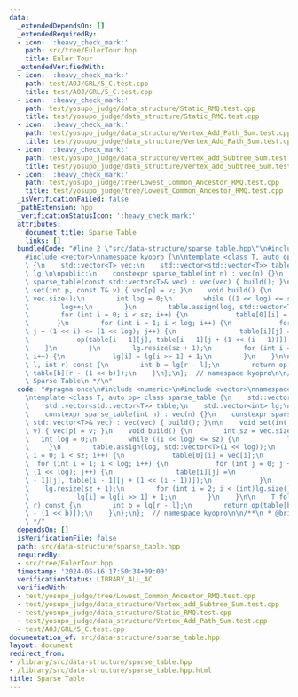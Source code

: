 ```yaml
---
data:
  _extendedDependsOn: []
  _extendedRequiredBy:
  - icon: ':heavy_check_mark:'
    path: src/tree/EulerTour.hpp
    title: Euler Tour
  _extendedVerifiedWith:
  - icon: ':heavy_check_mark:'
    path: test/AOJ/GRL/5_C.test.cpp
    title: test/AOJ/GRL/5_C.test.cpp
  - icon: ':heavy_check_mark:'
    path: test/yosupo_judge/data_structure/Static_RMQ.test.cpp
    title: test/yosupo_judge/data_structure/Static_RMQ.test.cpp
  - icon: ':heavy_check_mark:'
    path: test/yosupo_judge/data_structure/Vertex_Add_Path_Sum.test.cpp
    title: test/yosupo_judge/data_structure/Vertex_Add_Path_Sum.test.cpp
  - icon: ':heavy_check_mark:'
    path: test/yosupo_judge/data_structure/Vertex_add_Subtree_Sum.test.cpp
    title: test/yosupo_judge/data_structure/Vertex_add_Subtree_Sum.test.cpp
  - icon: ':heavy_check_mark:'
    path: test/yosupo_judge/tree/Lowest_Common_Ancestor_RMQ.test.cpp
    title: test/yosupo_judge/tree/Lowest_Common_Ancestor_RMQ.test.cpp
  _isVerificationFailed: false
  _pathExtension: hpp
  _verificationStatusIcon: ':heavy_check_mark:'
  attributes:
    document_title: Sparse Table
    links: []
  bundledCode: "#line 2 \"src/data-structure/sparse_table.hpp\"\n#include <numeric>\n\
    #include <vector>\nnamespace kyopro {\n\ntemplate <class T, auto op> class sparse_table\
    \ {\n    std::vector<T> vec;\n    std::vector<std::vector<T>> table;\n    std::vector<int>\
    \ lg;\n\npublic:\n    constexpr sparse_table(int n) : vec(n) {}\n    constexpr\
    \ sparse_table(const std::vector<T>& vec) : vec(vec) { build(); }\n\n    void\
    \ set(int p, const T& v) { vec[p] = v; }\n    void build() {\n        int sz =\
    \ vec.size();\n        int log = 0;\n        while ((1 << log) <= sz) {\n    \
    \        log++;\n        }\n        table.assign(log, std::vector<T>(1 << log));\n\
    \        for (int i = 0; i < sz; i++) {\n            table[0][i] = vec[i];\n \
    \       }\n        for (int i = 1; i < log; i++) {\n            for (int j = 0;\
    \ j + (1 << i) <= (1 << log); j++) {\n                table[i][j] =\n        \
    \            op(table[i - 1][j], table[i - 1][j + (1 << (i - 1))]);\n        \
    \    }\n        }\n        lg.resize(sz + 1);\n        for (int i = 2; i < (int)lg.size();\
    \ i++) {\n            lg[i] = lg[i >> 1] + 1;\n        }\n    }\n\n    T fold(int\
    \ l, int r) const {\n        int b = lg[r - l];\n        return op(table[b][l],\
    \ table[b][r - (1 << b)]);\n    }\n};\n};  // namespace kyopro\n\n/**\n * @brief\
    \ Sparse Table\n */\n"
  code: "#pragma once\n#include <numeric>\n#include <vector>\nnamespace kyopro {\n\
    \ntemplate <class T, auto op> class sparse_table {\n    std::vector<T> vec;\n\
    \    std::vector<std::vector<T>> table;\n    std::vector<int> lg;\n\npublic:\n\
    \    constexpr sparse_table(int n) : vec(n) {}\n    constexpr sparse_table(const\
    \ std::vector<T>& vec) : vec(vec) { build(); }\n\n    void set(int p, const T&\
    \ v) { vec[p] = v; }\n    void build() {\n        int sz = vec.size();\n     \
    \   int log = 0;\n        while ((1 << log) <= sz) {\n            log++;\n   \
    \     }\n        table.assign(log, std::vector<T>(1 << log));\n        for (int\
    \ i = 0; i < sz; i++) {\n            table[0][i] = vec[i];\n        }\n      \
    \  for (int i = 1; i < log; i++) {\n            for (int j = 0; j + (1 << i) <=\
    \ (1 << log); j++) {\n                table[i][j] =\n                    op(table[i\
    \ - 1][j], table[i - 1][j + (1 << (i - 1))]);\n            }\n        }\n    \
    \    lg.resize(sz + 1);\n        for (int i = 2; i < (int)lg.size(); i++) {\n\
    \            lg[i] = lg[i >> 1] + 1;\n        }\n    }\n\n    T fold(int l, int\
    \ r) const {\n        int b = lg[r - l];\n        return op(table[b][l], table[b][r\
    \ - (1 << b)]);\n    }\n};\n};  // namespace kyopro\n\n/**\n * @brief Sparse Table\n\
    \ */"
  dependsOn: []
  isVerificationFile: false
  path: src/data-structure/sparse_table.hpp
  requiredBy:
  - src/tree/EulerTour.hpp
  timestamp: '2024-05-16 17:50:34+09:00'
  verificationStatus: LIBRARY_ALL_AC
  verifiedWith:
  - test/yosupo_judge/tree/Lowest_Common_Ancestor_RMQ.test.cpp
  - test/yosupo_judge/data_structure/Vertex_add_Subtree_Sum.test.cpp
  - test/yosupo_judge/data_structure/Static_RMQ.test.cpp
  - test/yosupo_judge/data_structure/Vertex_Add_Path_Sum.test.cpp
  - test/AOJ/GRL/5_C.test.cpp
documentation_of: src/data-structure/sparse_table.hpp
layout: document
redirect_from:
- /library/src/data-structure/sparse_table.hpp
- /library/src/data-structure/sparse_table.hpp.html
title: Sparse Table
---
```

